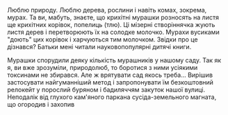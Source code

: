 Люблю природу. Люблю дерева, рослини і навіть комах, зокрема, мурах.
Та ви, мабуть, знаєте, що крихітні мурашки розносять на листя
ще крихітних корівок, попелиць (тлю). Ці мізерні створіннячка
жують листя дерев і перетворюють їх на солодке молочко.
Мурахи вусиками "доють" цих корівок і харчуються тим молочком.
Звідки про це дізнався? Батьки мені читали науковопопулярні дитячі книги.

Мурашки спорудили деяку кількість мурашників у нашому саду.
Так як я, ви вже зрозуміли, природолюб, то боротися з ними усіякими
токсинами не збирався. Але ж врятувати сад якось треба...
Вирішив застосувати найгуманніший метод і запропонувати їм 
безкоштовний релокейт у порослий буряном і бадиляччям закуток нашої вулиці.
Неподалік від глухого кам'яного паркана сусіда-земельного магната, 
що огородив і захопив 